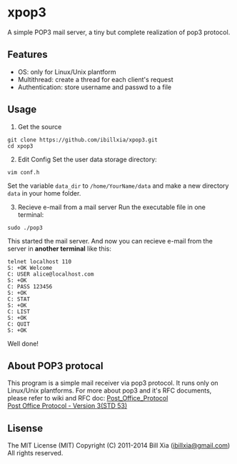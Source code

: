 # xpop3 

A simple POP3 mail server, a tiny but complete realization of pop3 protocol.


## Features

- OS: only for Linux/Unix plantform  
- Multithread: create a thread for each client's request  
- Authentication: store username and passwd to a file

## Usage  
1) Get the source    

```
git clone https://github.com/ibillxia/xpop3.git
cd xpop3
```

2) Edit Config
Set the user data storage directory:

```
vim conf.h
```

Set the variable `data_dir` to `/home/YourName/data` and make a new directory `data` in your home folder. 

3) Recieve e-mail from a mail server
Run the executable file in one terminal:  

```
sudo ./pop3
```

This started the mail server. And now you can recieve e-mail from the server in **another terminal** like this: 

```
telnet localhost 110
S: +OK Welcome
C: USER alice@localhost.com
S: +OK
C: PASS 123456
S: +OK
C: STAT
S: +OK
C: LIST
S: +OK
C: QUIT
S: +OK
```

Well done!

## About POP3 protocal  

This program is a simple mail receiver via pop3 protocol. It runs only on Linux/Unix plantforms.
For more about pop3 and it's RFC documents, please refer to wiki and RFC doc: 
[Post_Office_Protocol](http://en.wikipedia.org/wiki/Post_Office_Protocol)  
[Post Office Protocol - Version 3(STD 53)](http://tools.ietf.org/html/rfc1939)  


## Lisense

The MIT License (MIT)
Copyright (C) 2011-2014 Bill Xia (ibillxia@gmail.com) 
All rights reserved.

